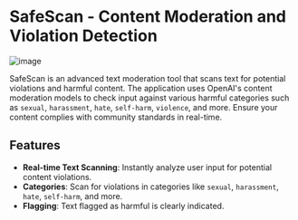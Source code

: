 # SafeScan - Content Moderation and Violation Detection

![image](https://github.com/user-attachments/assets/9dcc935f-15c8-4fa8-8222-f3622162e686)


SafeScan is an advanced text moderation tool that scans text for potential violations and harmful content. The application uses OpenAI's content moderation models to check input against various harmful categories such as `sexual`, `harassment`, `hate`, `self-harm`, `violence`, and more. Ensure your content complies with community standards in real-time.

## Features

- **Real-time Text Scanning**: Instantly analyze user input for potential content violations.
- **Categories**: Scan for violations in categories like `sexual`, `harassment`, `hate`, `self-harm`, and more.
- **Flagging**: Text flagged as harmful is clearly indicated.
